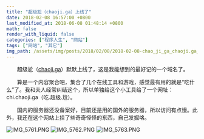 ```yaml
---
title: "超级尬（chaoji.ga）上线了"
date: 2018-02-08 16:57:00 +0800
last_modified_at: 2018-06-08 01:48:14 +0800
math: false
render_with_liquid: false
categories: ["程序人生", "网站"]
tags: ["网站", "其它"]
img_path: /assets/img/posts/2018/02/08/2018-02-08-chao_ji_ga_chaoji.ga_shang_xian_le/
---
```


&emsp;&emsp;超级尬（[chaoji.ga](chaoji.ga)）默默上线了，这是我能想到的最好记的一个域名了。

&emsp;&emsp;算是一个内容聚合吧，集合了几个在线工具和游戏，感觉最有用的就是“吃什么”了。我和夫人经常纠结这个，所以单独给这个小工具给了一个网址：chi.chaoji.ga（吃.超级.尬）。

&emsp;&emsp;国内的服务器还没备案好，目前还是用的国外的服务器，所以访问有点慢。此外，我还在这个网站上挂了些奇奇怪怪的东西，自己发掘咯。

![IMG_5761.PNG][2]
![IMG_5762.PNG][3]
![IMG_5763.PNG][1]


  [1]: img_5763.png
  [2]: img_5761.png
  [3]: img_5762.png